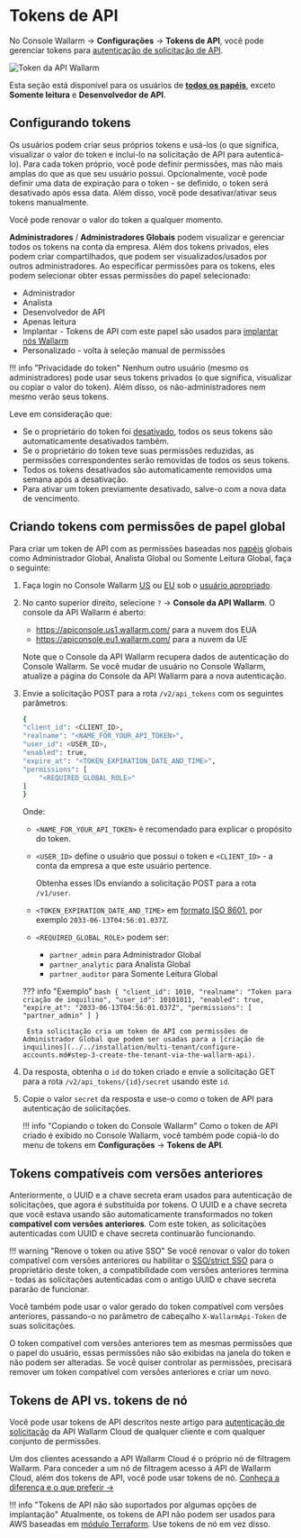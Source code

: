 [user-roles-article]:       ../../user-guides/settings/users.md#user-roles
[img-api-tokens-edit]:      ../../images/api-tokens-edit.png

# Tokens de API

No Console Wallarm → **Configurações** → **Tokens de API**, você pode gerenciar tokens para [autenticação de solicitação de API](../../api/overview.md).

![Token da API Wallarm][img-api-tokens-edit]

Esta seção está disponível para os usuários de **[todos os papéis][user-roles-article]**, exceto **Somente leitura** e **Desenvolvedor de API**.

## Configurando tokens

Os usuários podem criar seus próprios tokens e usá-los (o que significa, visualizar o valor do token e incluí-lo na solicitação de API para autenticá-lo). Para cada token próprio, você pode definir permissões, mas não mais amplas do que as que seu usuário possui. Opcionalmente, você pode definir uma data de expiração para o token - se definido, o token será desativado após essa data. Além disso, você pode desativar/ativar seus tokens manualmente.

Você pode renovar o valor do token a qualquer momento.

**Administradores** / **Administradores Globais** podem visualizar e gerenciar todos os tokens na conta da empresa. Além dos tokens privados, eles podem criar compartilhados, que podem ser visualizados/usados ​​por outros administradores. Ao especificar permissões para os tokens, eles podem selecionar obter essas permissões do papel selecionado:

* Administrador
* Analista
* Desenvolvedor de API
* Apenas leitura
* Implantar - Tokens de API com este papel são usados ​​para [implantar nós Wallarm](../../user-guides/nodes/nodes.md#creating-a-node)
* Personalizado - volta à seleção manual de permissões

!!! info "Privacidade do token"
    Nenhum outro usuário (mesmo os administradores) pode usar seus tokens privados (o que significa, visualizar ou copiar o valor do token). Além disso, os não-administradores nem mesmo verão seus tokens.

Leve em consideração que:

* Se o proprietário do token foi [desativado](../../user-guides/settings/users.md#disabling-and-deleting-users), todos os seus tokens são automaticamente desativados também.
* Se o proprietário do token teve suas permissões reduzidas, as permissões correspondentes serão removidas de todos os seus tokens.
* Todos os tokens desativados são automaticamente removidos uma semana após a desativação.
* Para ativar um token previamente desativado, salve-o com a nova data de vencimento.

## Criando tokens com permissões de papel global

Para criar um token de API com as permissões baseadas nos [papéis](../../user-guides/settings/users.md#user-roles) globais como Administrador Global, Analista Global ou Somente Leitura Global, faça o seguinte:

1. Faça login no Console Wallarm [US](https://us1.my.wallarm.com/) ou [EU](https://my.wallarm.com/) sob o [usuário apropriado](#configuring-tokens).
1. No canto superior direito, selecione `?` → **Console da API Wallarm**. O console da API Wallarm é aberto:

    * https://apiconsole.us1.wallarm.com/ para a nuvem dos EUA
    * https://apiconsole.eu1.wallarm.com/ para a nuvem da UE

    Note que o Console da API Wallarm recupera dados de autenticação do Console Wallarm. Se você mudar de usuário no Console Wallarm, atualize a página do Console da API Wallarm para a nova autenticação.
 
1. Envie a solicitação POST para a rota `/v2/api_tokens` com os seguintes parâmetros:

    ```bash
    {
    "client_id": <CLIENT_ID>,
    "realname": "<NAME_FOR_YOUR_API_TOKEN>",
    "user_id": <USER_ID>,
    "enabled": true,
    "expire_at": "<TOKEN_EXPIRATION_DATE_AND_TIME>",
    "permissions": [
        "<REQUIRED_GLOBAL_ROLE>"
    ]
    }
    ```

    Onde:

    * `<NAME_FOR_YOUR_API_TOKEN>` é recomendado para explicar o propósito do token.
    * `<USER_ID>` define o usuário que possui o token e `<CLIENT_ID>` - a conta da empresa a que este usuário pertence.
    
        Obtenha esses IDs enviando a solicitação POST para a rota `/v1/user`.

    * `<TOKEN_EXPIRATION_DATE_AND_TIME>` em [formato ISO 8601](https://www.cl.cam.ac.uk/~mgk25/iso-time.html), por exemplo `2033-06-13T04:56:01.037Z`.
    * `<REQUIRED_GLOBAL_ROLE>` podem ser:
        
        * `partner_admin` para Administrador Global
        * `partner_analytic` para Analista Global
        * `partner_auditor` para Somente Leitura Global

    ??? info "Exemplo"
        ```bash
        {
        "client_id": 1010,
        "realname": "Token para criação de inquilino",
        "user_id": 10101011,
        "enabled": true,
        "expire_at": "2033-06-13T04:56:01.037Z",
        "permissions": [
            "partner_admin"
        ]
        }
        ```

        Esta solicitação cria um token de API com permissões de Administrador Global que podem ser usadas ​​para a [criação de inquilinos](../../installation/multi-tenant/configure-accounts.md#step-3-create-the-tenant-via-the-wallarm-api).

1. Da resposta, obtenha o `id` do token criado e envie a solicitação GET para a rota `/v2/api_tokens/{id}/secret` usando este `id`.
1. Copie o valor `secret` da resposta e use-o como o token de API para autenticação de solicitações.

    !!! info "Copiando o token do Console Wallarm"
        Como o token de API criado é exibido no Console Wallarm, você também pode copiá-lo do menu de tokens em **Configurações** → **Tokens de API**.

## Tokens compatíveis com versões anteriores

Anteriormente, o UUID e a chave secreta eram usados para autenticação de solicitações, que agora é substituída por tokens. O UUID e a chave secreta que você estava usando são automaticamente transformados no token **compatível com versões anteriores**. Com este token, as solicitações autenticadas com UUID e chave secreta continuarão funcionando.

!!! warning "Renove o token ou ative SSO"
    Se você renovar o valor do token compatível com versões anteriores ou habilitar o [SSO/strict SSO](../../admin-en/configuration-guides/sso/setup.md) para o proprietário deste token, a compatibilidade com versões anteriores termina - todas as solicitações autenticadas com o antigo UUID e chave secreta pararão de funcionar.

Você também pode usar o valor gerado do token compatível com versões anteriores, passando-o no parâmetro de cabeçalho `X-WallarmApi-Token` de suas solicitações.

O token compatível com versões anteriores tem as mesmas permissões que o papel do usuário, essas permissões não são exibidas na janela do token e não podem ser alteradas. Se você quiser controlar as permissões, precisará remover um token compatível com versões anteriores e criar um novo.

## Tokens de API vs. tokens de nó

Você pode usar tokens de API descritos neste artigo para [autenticação de solicitação](../../api/overview.md) da API Wallarm Cloud de qualquer cliente e com qualquer conjunto de permissões.

Um dos clientes acessando a API Wallarm Cloud é o próprio nó de filtragem Wallarm. Para conceder a um nó de filtragem acesso à API de Wallarm Cloud, além dos tokens de API, você pode usar tokens de nó. [Conheça a diferença e o que preferir →](../../user-guides/nodes/nodes.md#api-and-node-tokens-for-node-creation)

!!! info "Tokens de API não são suportados por algumas opções de implantação"
    Atualmente, os tokens de API não podem ser usados ​​para AWS baseadas em [módulo Terraform](../../installation/cloud-platforms/aws/terraform-module/overview.md). Use tokens de nó em vez disso.